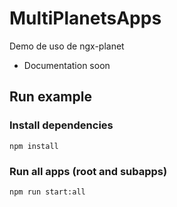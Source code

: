 # MultiPlanetsApps

Demo de uso de ngx-planet

- Documentation soon

## Run example

### Install dependencies

`npm install`


### Run all apps (root and subapps)

`npm run start:all`

